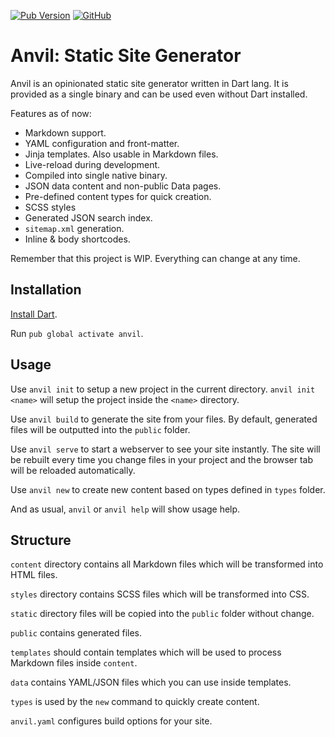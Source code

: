 [![Pub Version](https://img.shields.io/pub/v/anvil)](https://pub.dev/packages/anvil)
[![GitHub](https://img.shields.io/github/license/ethananvil4/anvil)](https://github.com/ethananvil4/anvil/blob/main/LICENSE)

# Anvil: Static Site Generator

Anvil is an opinionated static site generator written in Dart lang. 
It is provided as a single binary and can be used even without Dart installed.

Features as of now:

* Markdown support.
* YAML configuration and front-matter.
* Jinja templates. Also usable in Markdown files.
* Live-reload during development.
* Compiled into single native binary.
* JSON data content and non-public Data pages.
* Pre-defined content types for quick creation.
* SCSS styles
* Generated JSON search index.
* `sitemap.xml` generation.
* Inline & body shortcodes.

Remember that this project is WIP. Everything can change at any time.

## Installation

[Install Dart](https://dart.dev/get-dart).

Run `pub global activate anvil`.

## Usage

Use `anvil init` to setup a new project in the current directory. `anvil init <name>` will setup the project inside the `<name>` directory.

Use `anvil build` to generate the site from your files. By default, generated files will be outputted into the `public` folder.

Use `anvil serve` to start a webserver to see your site instantly. The site will be rebuilt every time you change files in your project and the browser tab will be reloaded automatically.

Use `anvil new` to create new content based on types defined in `types` folder.

And as usual, `anvil` or `anvil help` will show usage help.

## Structure

`content` directory contains all Markdown files which will be transformed into HTML files.

`styles` directory contains SCSS files which will be transformed into CSS.

`static` directory files will be copied into the `public` folder without change.

`public` contains generated files.

`templates` should contain templates which will be used to process Markdown files inside `content`.

`data` contains YAML/JSON files which you can use inside templates.

`types` is used by the `new` command to quickly create content.

`anvil.yaml` configures build options for your site.
